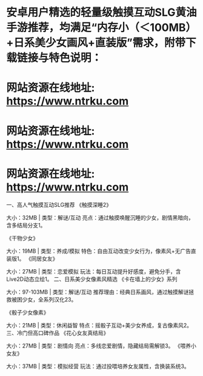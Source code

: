 # 安卓用户精选的‌轻量级触摸互动SLG黄油手游‌推荐，均满足“内存小（＜100MB）+日系美少女画风+直装版”需求，附带下载链接与特色说明：

# 网站资源在线地址: https://www.ntrku.com 
# 网站资源在线地址: https://www.ntrku.com 
# 网站资源在线地址: https://www.ntrku.com

‌一、高人气触摸互动SLG推荐‌
‌《触摸深睡2》‌

‌大小‌：32MB | ‌类型‌：解谜/互动
‌亮点‌：通过触摸唤醒沉睡的少女，剧情黑暗向，含多结局分支‌1。

‌《干物少女》‌

‌大小‌：19MB | ‌类型‌：养成/模拟
‌特色‌：自由互动改变少女行为，像素风+无广告直装版‌1。
‌《同居女友》‌

‌大小‌：27MB | ‌类型‌：恋爱模拟
‌玩法‌：每日互动提升好感度，避免分手，含Live2D动态立绘‌1。
‌二、日系美少女像素风精选‌
‌《卡在墙上的少女》系列‌

‌大小‌：97-103MB | ‌类型‌：解谜/互动
‌推荐理由‌：经典日系画风，通过触摸解谜拯救被困少女，全系列汉化‌23。

‌《骰子少女像素》‌

‌大小‌：21MB | ‌类型‌：休闲益智
‌特点‌：摇骰子互动+美少女养成，复古像素风‌2。
‌三、冷门但高口碑作品‌
‌《花心女友真结局》‌

‌大小‌：27MB | ‌类型‌：剧情向
‌亮点‌：多线恋爱剧情，隐藏结局需解锁‌3。
‌《喂养小女友》‌

‌大小‌：37MB | ‌类型‌：模拟经营
‌玩法‌：通过投喂培养女友属性，含换装系统‌3。
